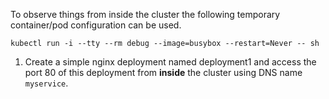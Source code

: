 To observe things from inside the cluster the following temporary container/pod configuration can be used.
```shell
kubectl run -i --tty --rm debug --image=busybox --restart=Never -- sh
```


1. Create a simple nginx deployment named deployment1 and access the port 80 of this deployment
   from **inside** the cluster using DNS name `myservice`.


